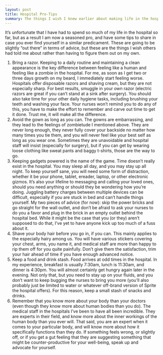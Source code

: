 ```yaml
---
layout: post
title: Hospital Pro-Tips
summary: The things I wish I knew earlier about making life in the hospital as pleasant as possible
---
```


It’s unfortunate that I have had to spend so much of my life in the hospital so far, but as a result I am now a seasoned pro, and have some tips to share in case you ever find yourself in a similar predicament. These are going to be slightly “out there” in terms of advice, but these are the things I wish others had told me about rather than having to figure them out on my own.

1. Bring a razor. Keeping to a daily routine and maintaining a clean appearance is the key difference between feeling like a human and feeling like a zombie in the hospital. For me, as soon as I get two or three days growth on my beard, I immediately start feeling worse. Hospitals offer disposable razors and shaving cream, but they are not especially sharp. For best results, smuggle in your own razor (electric razors are great if you can’t stand at a sink after surgery). You should also take time for your other daily hygiene tasks, including brushing your teeth and washing your face. Your nurses won’t remind you to do any of this, you have to make the effort to remember and carve out time to get it done. Trust me, it will make all the difference.
2. Avoid the gown as long as you can. The gowns are embarrassing, and they lead to the feelings of zombietude I mentioned above. They are never long enough, they never fully cover your backside no matter how many times you tie them, and you will never feel like your best self as long as you wear one. Sometimes they are unavoidable and hospital staff will insist (especially for surgery), but if you can get by wearing loose clothing like sweat pants and baggy t-shirts, those are the way to go.
3. Keeping gadgets powered is the name of the game. Time doesn’t really exist in the hospital. You may sleep all day, and you may stay up all night. To keep yourself sane, you will need some form of distraction, whether it be your phone, tablet, ereader, laptop, or other electronic gizmos. It’s also your lifeline to messaging and calling your loved ones, should you need anything or should they be wondering how you’re doing. Juggling battery charges between multiple devices can be difficult, especially if you are stuck in bed and can’t handle things yourself. My two pieces of advice (for now): skip the power bricks and go straight for the wall outlet, and don’t be afraid to ask your nurses to do you a favor and plug in the brick in an empty outlet behind the hospital bed. While it might be the case that you (or they) aren’t supposed to do that, I’ve yet to have anyone kick up too much of a fuss about it.
4. Shave your body hair before you go in, if you can. This mainly applies to the especially hairy among us. You will have various stickers covering your chest, arms, you name it, and medical staff are more than happy to rip them off for you quite painfully. Don’t give them the satisfaction, trim your hair ahead of time if you have enough advanced notice.
5. Keep a food and drink stash. Food arrives at odd times in the hospital. In my experience, breakfast is usually 7:30am, lunch is 11:30am, and dinner is 4:30pm. You will almost certainly get hungry again later in the evening. Not only that, but you need to stay up on your fluids, and you don’t want to keep bugging the nurses to bring you more (you’ll also probably just be limited to water or whatever off-brand version of Sprite the hospital offers). For this reason, keep a small stash of snacks and drinks.
6. Remember that you know more about your body than your doctors (even though they know more about human bodies than you do). The medical staff in the hospitals I’ve been to have all been incredible. They are experts in their field, and know more about the inner workings of the human body than you ever will. That said, you are an expert when it comes to your particular body, and will know more about how it specifically functions than they do. If something feels wrong, or slightly off, or if you get a gut feeling that they are suggesting something that might be counter-productive for your well-being, speak up and advocate for yourself.